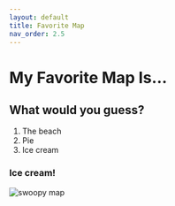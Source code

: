 ```yaml
---
layout: default
title: Favorite Map
nav_order: 2.5
---
```


# My Favorite Map Is...

## What would you guess?
1. The beach
2. Pie
3. Ice cream

### Ice cream!
![swoopy map](img/fav-map.png)

